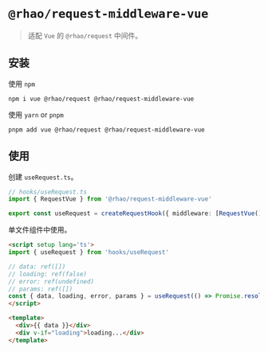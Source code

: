 # `@rhao/request-middleware-vue`

> 适配 `Vue` 的 `@rhao/request` 中间件。

## 安装

使用 `npm`
```shell
npm i vue @rhao/request @rhao/request-middleware-vue
```

使用 `yarn` or `pnpm`
```shell
pnpm add vue @rhao/request @rhao/request-middleware-vue
```

## 使用

创建 `useRequest.ts`。
```ts
// hooks/useRequest.ts
import { RequestVue } from '@rhao/request-middleware-vue'

export const useRequest = createRequestHook({ middleware: [RequestVue()] })
```

单文件组件中使用。
```html
<script setup lang='ts'>
import { useRequest } from 'hooks/useRequest'

// data: ref([])
// loading: ref(false)
// error: ref(undefined)
// params: ref([])
const { data, loading, error, params } = useRequest(() => Promise.resolve(1))
</script>

<template>
  <div>{{ data }}</div>
  <div v-if="loading">loading...</div>
</template>
```
